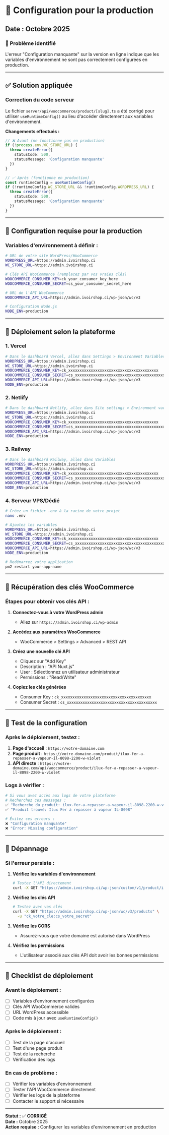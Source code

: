 # 🚀 Configuration pour la production

## Date : Octobre 2025

### 🎯 Problème identifié
L'erreur "Configuration manquante" sur la version en ligne indique que les variables d'environnement ne sont pas correctement configurées en production.

---

## ✅ Solution appliquée

### **Correction du code serveur**
Le fichier `server/api/woocommerce/product/[slug].ts` a été corrigé pour utiliser `useRuntimeConfig()` au lieu d'accéder directement aux variables d'environnement.

**Changements effectués :**
```typescript
// ❌ Avant (ne fonctionne pas en production)
if (!process.env.WC_STORE_URL) {
  throw createError({ 
    statusCode: 500, 
    statusMessage: 'Configuration manquante' 
  })
}

// ✅ Après (fonctionne en production)
const runtimeConfig = useRuntimeConfig()
if (!runtimeConfig.WC_STORE_URL && !runtimeConfig.WORDPRESS_URL) {
  throw createError({ 
    statusCode: 500, 
    statusMessage: 'Configuration manquante' 
  })
}
```

---

## 🔧 Configuration requise pour la production

### **Variables d'environnement à définir :**

```bash
# URL de votre site WordPress/WooCommerce
WORDPRESS_URL=https://admin.ivoirshop.ci
WC_STORE_URL=https://admin.ivoirshop.ci

# Clés API WooCommerce (remplacez par vos vraies clés)
WOOCOMMERCE_CONSUMER_KEY=ck_your_consumer_key_here
WOOCOMMERCE_CONSUMER_SECRET=cs_your_consumer_secret_here

# URL de l'API WooCommerce
WOOCOMMERCE_API_URL=https://admin.ivoirshop.ci/wp-json/wc/v3

# Configuration Node.js
NODE_ENV=production
```

---

## 🚀 Déploiement selon la plateforme

### **1. Vercel**
```bash
# Dans le dashboard Vercel, allez dans Settings > Environment Variables
WORDPRESS_URL=https://admin.ivoirshop.ci
WC_STORE_URL=https://admin.ivoirshop.ci
WOOCOMMERCE_CONSUMER_KEY=ck_xxxxxxxxxxxxxxxxxxxxxxxxxxxxxxxxxxxxxxxx
WOOCOMMERCE_CONSUMER_SECRET=cs_xxxxxxxxxxxxxxxxxxxxxxxxxxxxxxxxxxxxxxxx
WOOCOMMERCE_API_URL=https://admin.ivoirshop.ci/wp-json/wc/v3
NODE_ENV=production
```

### **2. Netlify**
```bash
# Dans le dashboard Netlify, allez dans Site settings > Environment variables
WORDPRESS_URL=https://admin.ivoirshop.ci
WC_STORE_URL=https://admin.ivoirshop.ci
WOOCOMMERCE_CONSUMER_KEY=ck_xxxxxxxxxxxxxxxxxxxxxxxxxxxxxxxxxxxxxxxx
WOOCOMMERCE_CONSUMER_SECRET=cs_xxxxxxxxxxxxxxxxxxxxxxxxxxxxxxxxxxxxxxxx
WOOCOMMERCE_API_URL=https://admin.ivoirshop.ci/wp-json/wc/v3
NODE_ENV=production
```

### **3. Railway**
```bash
# Dans le dashboard Railway, allez dans Variables
WORDPRESS_URL=https://admin.ivoirshop.ci
WC_STORE_URL=https://admin.ivoirshop.ci
WOOCOMMERCE_CONSUMER_KEY=ck_xxxxxxxxxxxxxxxxxxxxxxxxxxxxxxxxxxxxxxxx
WOOCOMMERCE_CONSUMER_SECRET=cs_xxxxxxxxxxxxxxxxxxxxxxxxxxxxxxxxxxxxxxxx
WOOCOMMERCE_API_URL=https://admin.ivoirshop.ci/wp-json/wc/v3
NODE_ENV=production
```

### **4. Serveur VPS/Dédié**
```bash
# Créez un fichier .env à la racine de votre projet
nano .env

# Ajoutez les variables
WORDPRESS_URL=https://admin.ivoirshop.ci
WC_STORE_URL=https://admin.ivoirshop.ci
WOOCOMMERCE_CONSUMER_KEY=ck_xxxxxxxxxxxxxxxxxxxxxxxxxxxxxxxxxxxxxxxx
WOOCOMMERCE_CONSUMER_SECRET=cs_xxxxxxxxxxxxxxxxxxxxxxxxxxxxxxxxxxxxxxxx
WOOCOMMERCE_API_URL=https://admin.ivoirshop.ci/wp-json/wc/v3
NODE_ENV=production

# Redémarrez votre application
pm2 restart your-app-name
```

---

## 🔑 Récupération des clés WooCommerce

### **Étapes pour obtenir vos clés API :**

1. **Connectez-vous à votre WordPress admin**
   - Allez sur `https://admin.ivoirshop.ci/wp-admin`

2. **Accédez aux paramètres WooCommerce**
   - WooCommerce > Settings > Advanced > REST API

3. **Créez une nouvelle clé API**
   - Cliquez sur "Add Key"
   - Description : "API Nuxt.js"
   - User : Sélectionnez un utilisateur administrateur
   - Permissions : "Read/Write"

4. **Copiez les clés générées**
   - Consumer Key : `ck_xxxxxxxxxxxxxxxxxxxxxxxxxxxxxxxxxxxxxxxx`
   - Consumer Secret : `cs_xxxxxxxxxxxxxxxxxxxxxxxxxxxxxxxxxxxxxxxx`

---

## 🧪 Test de la configuration

### **Après le déploiement, testez :**

1. **Page d'accueil** : `https://votre-domaine.com`
2. **Page produit** : `https://votre-domaine.com/produit/ilux-fer-a-repasser-a-vapeur-il-8098-2200-w-violet`
3. **API directe** : `https://votre-domaine.com/api/woocommerce/product/ilux-fer-a-repasser-a-vapeur-il-8098-2200-w-violet`

### **Logs à vérifier :**
```bash
# Si vous avez accès aux logs de votre plateforme
# Recherchez ces messages :
✅ "Recherche du produit: ilux-fer-a-repasser-a-vapeur-il-8098-2200-w-violet"
✅ "Produit trouvé: Ilux Fer à repasser à vapeur IL-8098"

# Évitez ces erreurs :
❌ "Configuration manquante"
❌ "Error: Missing configuration"
```

---

## 🔧 Dépannage

### **Si l'erreur persiste :**

1. **Vérifiez les variables d'environnement**
   ```bash
   # Testez l'API directement
   curl -X GET "https://admin.ivoirshop.ci/wp-json/custom/v1/product/ilux-fer-a-repasser-a-vapeur-il-8098-2200-w-violet"
   ```

2. **Vérifiez les clés API**
   ```bash
   # Testez avec vos clés
   curl -X GET "https://admin.ivoirshop.ci/wp-json/wc/v3/products" \
     -u "ck_votre_cle:cs_votre_secret"
   ```

3. **Vérifiez les CORS**
   - Assurez-vous que votre domaine est autorisé dans WordPress

4. **Vérifiez les permissions**
   - L'utilisateur associé aux clés API doit avoir les bonnes permissions

---

## 📝 Checklist de déploiement

### **Avant le déploiement :**
- [ ] Variables d'environnement configurées
- [ ] Clés API WooCommerce valides
- [ ] URL WordPress accessible
- [ ] Code mis à jour avec `useRuntimeConfig()`

### **Après le déploiement :**
- [ ] Test de la page d'accueil
- [ ] Test d'une page produit
- [ ] Test de la recherche
- [ ] Vérification des logs

### **En cas de problème :**
- [ ] Vérifier les variables d'environnement
- [ ] Tester l'API WooCommerce directement
- [ ] Vérifier les logs de la plateforme
- [ ] Contacter le support si nécessaire

---

**Statut :** ✅ **CORRIGÉ**  
**Date :** Octobre 2025  
**Action requise :** Configurer les variables d'environnement en production















